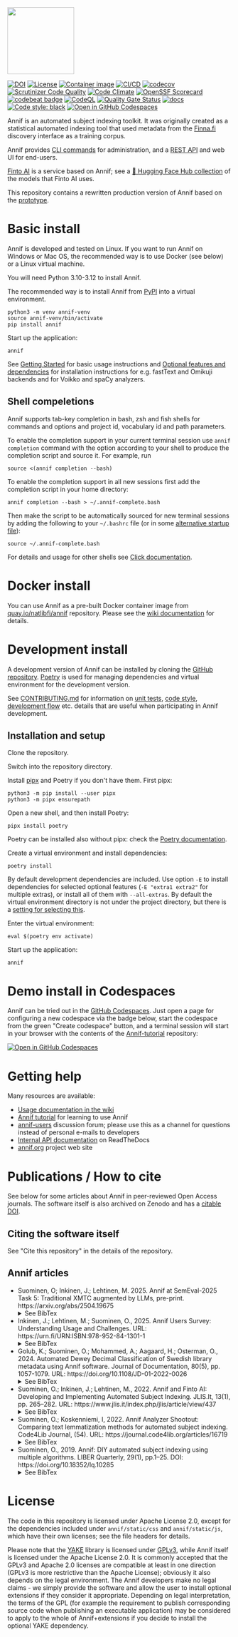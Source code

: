 <img src="https://annif.org/static/img/annif-RGB.svg" width="150">

[![DOI](https://zenodo.org/badge/100936800.svg)](https://zenodo.org/badge/latestdoi/100936800)
[![License](https://img.shields.io/badge/License-Apache%202.0-blue.svg)](https://opensource.org/licenses/Apache-2.0)
[![Container image](https://img.shields.io/badge/container_image-quay.io-blue.svg)](https://quay.io/repository/natlibfi/annif)
[![CI/CD](https://github.com/NatLibFi/Annif/actions/workflows/cicd.yml/badge.svg)](https://github.com/NatLibFi/Annif/actions/workflows/cicd.yml)
[![codecov](https://codecov.io/gh/NatLibFi/Annif/branch/main/graph/badge.svg)](https://codecov.io/gh/NatLibFi/Annif)
[![Scrutinizer Code Quality](https://scrutinizer-ci.com/g/NatLibFi/Annif/badges/quality-score.png?b=main)](https://scrutinizer-ci.com/g/NatLibFi/Annif/?branch=main)
[![Code Climate](https://codeclimate.com/github/NatLibFi/Annif/badges/gpa.svg)](https://codeclimate.com/github/NatLibFi/Annif)
[![OpenSSF Scorecard](https://api.securityscorecards.dev/projects/github.com/NatLibFi/Annif/badge)](https://securityscorecards.dev/viewer/?uri=github.com/NatLibFi/Annif)
[![codebeat badge](https://codebeat.co/badges/7a8ef539-0094-48b8-84c2-c413b4a50d57)](https://codebeat.co/projects/github-com-natlibfi-annif-main)
[![CodeQL](https://github.com/NatLibFi/Annif/actions/workflows/codeql.yml/badge.svg)](https://github.com/NatLibFi/Annif/actions/workflows/codeql.yml)
[![Quality Gate Status](https://sonarcloud.io/api/project_badges/measure?project=NatLibFi_Annif&metric=alert_status)](https://sonarcloud.io/dashboard?id=NatLibFi_Annif)
[![docs](https://readthedocs.org/projects/annif/badge/?version=latest)](https://annif.readthedocs.io/en/latest/index.html)
[![Code style: black](https://img.shields.io/badge/code%20style-black-000000.svg)](https://github.com/psf/black)
[![Open in GitHub Codespaces](https://img.shields.io/static/v1?&label=Tutorial+in+Codespaces&message=Open&color=brightgreen&logo=github)](https://codespaces.new/NatLibFi/Annif-tutorial/tree/codespaces)

Annif is an automated subject indexing toolkit. It was originally created as
a statistical automated indexing tool that used metadata from the
[Finna.fi](https://finna.fi) discovery interface as a training corpus.

Annif provides [CLI commands](https://annif.readthedocs.io/en/stable/source/commands.html) for administration, and a [REST API](https://api.annif.org/v1/ui/) and web UI for end-users.

[Finto AI](https://ai.finto.fi/) is a service based on Annif;
see a [🤗 Hugging Face Hub collection](https://huggingface.co/collections/NatLibFi/annif-models-65b35fb98b7c508c8e8a1570) of the models that Finto AI uses.

This repository contains a rewritten production version of Annif based on the
[prototype](https://github.com/osma/annif).

# Basic install

Annif is developed and tested on Linux. If you want to run Annif on Windows or Mac OS, the recommended way is to use Docker (see below) or a Linux virtual machine.

You will need Python 3.10-3.12 to install Annif.

The recommended way is to install Annif from
[PyPI](https://pypi.org/project/annif/) into a virtual environment.

    python3 -m venv annif-venv
    source annif-venv/bin/activate
    pip install annif

Start up the application:

    annif

See [Getting Started](https://github.com/NatLibFi/Annif/wiki/Getting-started)
for basic usage instructions and
[Optional features and dependencies](https://github.com/NatLibFi/Annif/wiki/Optional-features-and-dependencies)
for installation instructions for e.g. fastText and Omikuji backends and for Voikko and spaCy analyzers.

## Shell compeletions
Annif supports tab-key completion in bash, zsh and fish shells for commands and options
and project id, vocabulary id and path parameters.

To enable the completion support in your current terminal session use `annif completion`
command with the option according to your shell to produce the completion script and
source it. For example, run

    source <(annif completion --bash)

To enable the completion support in all new sessions first add the completion script in
your home directory:

    annif completion --bash > ~/.annif-complete.bash

Then make the script to be automatically sourced for new terminal sessions by adding the
following to your `~/.bashrc` file (or in some [alternative startup
file](https://www.gnu.org/software/bash/manual/html_node/Bash-Startup-Files.html)):

    source ~/.annif-complete.bash

For details and usage for other shells see
[Click documentation](https://click.palletsprojects.com/en/8.1.x/shell-completion/).
# Docker install

You can use Annif as a pre-built Docker container image from [quay.io/natlibfi/annif](https://quay.io/repository/natlibfi/annif) repository. Please see the
[wiki documentation](https://github.com/NatLibFi/Annif/wiki/Usage-with-Docker)
for details.

# Development install

A development version of Annif can be installed by cloning the [GitHub
repository](https://github.com/NatLibFi/Annif).
[Poetry](https://python-poetry.org/) is used for managing dependencies and virtual environment for the development version.

See [CONTRIBUTING.md](CONTRIBUTING.md) for information on [unit tests](CONTRIBUTING.md#unit-tests), [code style](CONTRIBUTING.md#code-style), [development flow](CONTRIBUTING.md#development-flow) etc. details that are useful when participating in Annif development.

## Installation and setup

Clone the repository.

Switch into the repository directory.

Install [pipx](https://pypa.github.io/pipx/) and Poetry if you don't have them. First pipx:

    python3 -m pip install --user pipx
    python3 -m pipx ensurepath

Open a new shell, and then install Poetry:

    pipx install poetry

Poetry can be installed also without pipx: check the [Poetry documentation](https://python-poetry.org/docs/master/#installation).

Create a virtual environment and install dependencies:

    poetry install

By default development dependencies are included. Use option `-E` to install dependencies for selected optional features (`-E "extra1 extra2"` for multiple extras), or install all of them with `--all-extras`. By default the virtual environment directory is not under the project directory, but there is a [setting for selecting this](https://python-poetry.org/docs/configuration/#virtualenvsin-project).

Enter the virtual environment:

    eval $(poetry env activate)

Start up the application:

    annif

# Demo install in Codespaces
Annif can be tried out in the [GitHub Codespaces](https://docs.github.com/en/codespaces). Just open a page for configuring a new codespace via the badge below, start the codespace from the green "Create codespace" button, and a terminal session will start in your browser with the contents of the [Annif-tutorial](https://github.com/NatLibFi/Annif-tutorial) repository:

[![Open in GitHub Codespaces](https://github.com/codespaces/badge.svg)](https://codespaces.new/NatLibFi/Annif-tutorial/tree/codespaces)

# Getting help

Many resources are available:

 * [Usage documentation in the wiki](https://github.com/NatLibFi/Annif/wiki)
 * [Annif tutorial](https://github.com/NatLibFi/Annif-tutorial) for learning to use Annif
 * [annif-users](https://groups.google.com/forum/#!forum/annif-users) discussion forum; please use this as a channel for questions instead of personal e-mails to developers
 * [Internal API documentation](https://annif.readthedocs.io) on ReadTheDocs
 * [annif.org](https://annif.org) project web site

# Publications / How to cite

See below for some articles about Annif in peer-reviewed Open Access
journals. The software itself is also archived on Zenodo and
has a [citable DOI](https://doi.org/10.5281/zenodo.5654173).

## Citing the software itself

See "Cite this repository" in the details of the repository.

## Annif articles
<ul>
<li>
Suominen, O; Inkinen, J.; Lehtinen, M. 2025.
Annif at SemEval-2025 Task 5: Traditional XMTC augmented by LLMs, pre-print.
https://arxiv.org/abs/2504.19675
<details>
<summary>See BibTex</summary>

    @misc{suominen2025annifsemeval2025task5,
      title={Annif at SemEval-2025 Task 5: Traditional XMTC augmented by LLMs}, 
      author={Osma Suominen and Juho Inkinen and Mona Lehtinen},
      year={2025},
      eprint={2504.19675},
      archivePrefix={arXiv},
      primaryClass={cs.CL},
      url={https://arxiv.org/abs/2504.19675}, 
    }
</details>
</li>
<li>
Inkinen, J.; Lehtinen, M.; Suominen, O., 2025.
Annif Users Survey: Understanding Usage and Challenges.
URL:
https://urn.fi/URN:ISBN:978-952-84-1301-1
<details>
<summary>See BibTex</summary>

    @misc{inkinen2025,
      title={Annif Users Survey: Understanding Usage and Challenges},
      author={Inkinen, Juho and Lehtinen, Mona and Suominen, Osma},
      series={The National Library of Finland. Reports and Studies},
      issn={2242–8119},
      isbn={978-952-84-1301-1},
      year={2025},
      url={URN:ISBN:978-952-84-1301-1},
    }
</details>
</li>
<li>
Golub, K.; Suominen, O.; Mohammed, A.; Aagaard, H.; Osterman, O., 2024.
Automated Dewey Decimal Classification of Swedish library metadata using Annif software.
Journal of Documentation, 80(5), pp. 1057-1079. URL:
https://doi.org/10.1108/JD-01-2022-0026
<details>
<summary>See BibTex</summary>

    @article{golub2024annif,
      title={Automated Dewey Decimal Classification of Swedish library metadata using Annif software},
      author={Golub, Koraljka and Suominen, Osma and Mohammed, Ahmed Taiye and Aagaard, Harriet and Osterman, Olof},
      journal={J. Doc.},
      year={2024},
      doi = {10.1108/JD-01-2022-0026},
      url={https://www.emerald.com/insight/content/doi/10.1108/JD-01-2022-0026},
    }
</details>
</li>
<li>
Suominen, O.; Inkinen, J.; Lehtinen, M., 2022.
Annif and Finto AI: Developing and Implementing Automated Subject Indexing.
JLIS.It, 13(1), pp. 265–282. URL:
https://www.jlis.it/index.php/jlis/article/view/437
<details>
<summary>See BibTex</summary>

    @article{suominen2022annif,
      title={Annif and Finto AI: Developing and Implementing Automated Subject Indexing},
      author={Suominen, Osma and Inkinen, Juho and Lehtinen, Mona},
      journal={JLIS.it},
      volume={13},
      number={1},
      pages={265--282},
      year={2022},
      doi = {10.4403/jlis.it-12740},
      url={https://www.jlis.it/index.php/jlis/article/view/437},
    }
</details>
</li>
<li>
Suominen, O.; Koskenniemi, I, 2022.
Annif Analyzer Shootout: Comparing text lemmatization methods for automated subject indexing.
Code4Lib Journal, (54). URL:
https://journal.code4lib.org/articles/16719
<details>
<summary>See BibTex</summary>

    @article{suominen2022analyzer,
      title={Annif Analyzer Shootout: Comparing text lemmatization methods for automated subject indexing},
      author={Suominen, Osma and Koskenniemi, Ilkka},
      journal={Code4Lib J.},
      number={54},
      year={2022},
      url={https://journal.code4lib.org/articles/16719},
    }
</details>
</li>
<li>
Suominen, O., 2019. Annif: DIY automated subject indexing using multiple
algorithms. LIBER Quarterly, 29(1), pp.1–25. DOI:
https://doi.org/10.18352/lq.10285
<details>
<summary>See BibTex</summary>

    @article{suominen2019annif,
      title={Annif: DIY automated subject indexing using multiple algorithms},
      author={Suominen, Osma},
      journal={{LIBER} Quarterly},
      volume={29},
      number={1},
      pages={1--25},
      year={2019},
      doi = {10.18352/lq.10285},
      url = {https://doi.org/10.18352/lq.10285}
    }
</details>
</li>
</ul>

# License

The code in this repository is licensed under Apache License 2.0, except for
the dependencies included under `annif/static/css` and `annif/static/js`,
which have their own licenses; see the file headers for details.

Please note that the [YAKE](https://github.com/LIAAD/yake) library is
licensed under [GPLv3](https://www.gnu.org/licenses/gpl-3.0.txt), while
Annif itself is licensed under the Apache License 2.0. It is commonly
accepted that the GPLv3 and Apache 2.0 licenses are compatible at least in
one direction (GPLv3 is more restrictive than the Apache License); obviously
it also depends on the legal environment. The Annif developers make no legal
claims - we simply provide the software and allow the user to install
optional extensions if they consider it appropriate. Depending on legal
interpretation, the terms of the GPL (for example the requirement to publish
corresponding source code when publishing an executable application) may be
considered to apply to the whole of Annif+extensions if you decide to
install the optional YAKE dependency.
